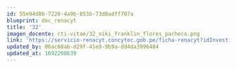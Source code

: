 ```yaml
---
id: 55e94d86-7220-4a9b-853b-73d0adff707a
blueprint: doc_renacyt
title: '32'
imagen_docente: cti-vitae/32_niki_franklin_flores_pacheco.png
link: 'https://servicio-renacyt.concytec.gob.pe/ficha-renacyt?idInvestigador=111516'
updated_by: 06ac68ab-d29f-41e9-9b9a-dd4da3996484
updated_at: 1692208639
---
```

